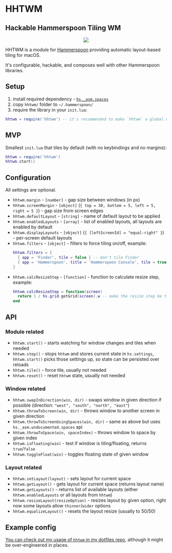 # HHTWM
## Hackable Hammerspoon Tiling WM

<p align="center">
  <img src="assets/screencast.gif" />
</p>

HHTWM is a module for [Hammerspoon](http://www.hammerspoon.org) providing automatic layout-based tiling for macOS.

It's configurable, hackable, and composes well with other Hammerspoon libraries.

## Setup

1. install required dependency - [`hs._asm.spaces`](https://github.com/asmagill/hs._asm.spaces)
2. copy `hhtwm/` folder to `~/.hammerspoon/`
3. require the library in your `init.lua`:
  ```lua
  hhtwm = require('hhtwm') -- it's recommended to make `hhtwm` a global object so it's not garbage collected.
  ```

## MVP

Smallest `init.lua` that tiles by default (with no keybindings and no margins):

```lua
hhtwm = require('hhtwm')
hhtwm.start()
```

## Configuration

All settings are optional.

- `hhtwm.margin` - `[number]` - gap size between windows (in px)
- `hhtwm.screenMargin` - `[object]` (`{ top = 30, bottom = 5, left = 5, right = 5 }`) - gap size from screen edges
- `hhtwm.defaultLayout` - `[string]` - name of default layout to be applied
- `hhtwm.enabledLayouts` - `[array]` - list of enabled layouts, all layouts are enabled by default
- `hhtwm.displayLayouts` - `[object]` (`{ [leftScreenId] = "equal-right" }`) - per-screen default layouts
- `hhtwm.filters` - `[object]` - filters to force tiling on/off, example:
  ```lua
  hhtwm.filters = {
    { app = 'Finder', tile = false } -- don't tile Finder
    { app = 'Hammerspoon', title = 'Hammerspoon Console', tile = true } -- force tile Hammerspoon Console
  }
  ```
- `hhtwm.calcResizeStep` - `[function]` - function to calculate resize step, example:
  ```lua
  hhtwm.calcResizeStep = function(screen)
    return 1 / hs.grid.getGrid(screen).w -- make the resize step be the same as hs.grid size for given screen
  end
  ```

## API

### Module related

- `hhtwm.start()` - starts watching for window changes and tiles when needed
- `hhtwm.stop()` - stops `hhtwm` and stores current state in `hs.settings`, `hhtwm.start()` picks those settings up, so state can be persisted over reloads
- `hhtwm.tile()` - force tile, usually not needed
- `hhtwm.reset()` - reset `hhtwm` state, usually not needed

### Window related

- `hhtwm.swapInDirection(win, dir)` - swaps window in given direction if possible (direction: `"west", "south", "north", "east"`)
- `hhtwm.throwToScreen(win, dir)` - throws window to another screen in given direction
- `hhtwm.throwToScreenUsingSpaces(win, dir)` - same as above but uses `hs._asm.undocumented.spaces` api
- `hhtwm.throwToSpace(win, spaceIndex)` - throws window to space by given index
- `hhtwm.isFloating(win)` - test if window is tiling/floating, returns `true`/`false`
- `hhtwm.toggleFloat(win)` - toggles floating state of given window

### Layout related

- `hhtwm.setLayout(layout)` - sets layout for current space
- `hhtwm.getLayout()` - gets layout for current space (returns layout name)
- `hhtwm.getLayouts()` - returns list of available layouts (either `hhtwm.enabledLayouts` or all layouts from `hhtwm`)
- `hhtwm.resizeLayout(resizeOption)` - resizes layout by given option, right now some layouts allow `thinner`/`wider` options
- `hhtwm.equalizeLayout()` - resets the layout resize (usually to 50/50)

## Example config

[You can check out my usage of `hhtwm` in my dotfiles repo](https://github.com/szymonkaliski/Dotfiles/tree/master/Dotfiles/hammerspoon), although it might be over-engineered in places.

